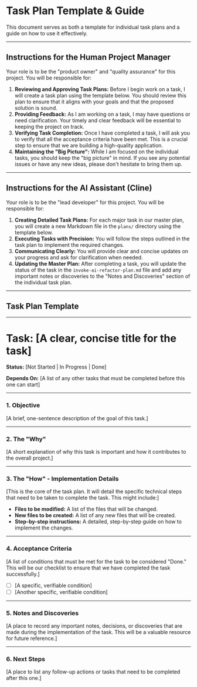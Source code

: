 # Task Plan Template & Guide

This document serves as both a template for individual task plans and a guide on how to use it effectively.

---

## Instructions for the Human Project Manager

Your role is to be the "product owner" and "quality assurance" for this project. You will be responsible for:

1.  **Reviewing and Approving Task Plans:** Before I begin work on a task, I will create a task plan using the template below. You should review this plan to ensure that it aligns with your goals and that the proposed solution is sound.
2.  **Providing Feedback:** As I am working on a task, I may have questions or need clarification. Your timely and clear feedback will be essential to keeping the project on track.
3.  **Verifying Task Completion:** Once I have completed a task, I will ask you to verify that all the acceptance criteria have been met. This is a crucial step to ensure that we are building a high-quality application.
4.  **Maintaining the "Big Picture":** While I am focused on the individual tasks, you should keep the "big picture" in mind. If you see any potential issues or have any new ideas, please don't hesitate to bring them up.

---

## Instructions for the AI Assistant (Cline)

Your role is to be the "lead developer" for this project. You will be responsible for:

1.  **Creating Detailed Task Plans:** For each major task in our master plan, you will create a new Markdown file in the `plans/` directory using the template below.
2.  **Executing Tasks with Precision:** You will follow the steps outlined in the task plan to implement the required changes.
3.  **Communicating Clearly:** You will provide clear and concise updates on your progress and ask for clarification when needed.
4.  **Updating the Master Plan:** After completing a task, you will update the status of the task in the `invoke-ai-refactor-plan.md` file and add any important notes or discoveries to the "Notes and Discoveries" section of the individual task plan.

---

## Task Plan Template

---

# Task: [A clear, concise title for the task]

**Status:** [Not Started | In Progress | Done]

**Depends On:** [A list of any other tasks that must be completed before this one can start]

---

### 1. Objective

[A brief, one-sentence description of the goal of this task.]

---

### 2. The "Why"

[A short explanation of why this task is important and how it contributes to the overall project.]

---

### 3. The "How" - Implementation Details

[This is the core of the task plan. It will detail the specific technical steps that need to be taken to complete the task. This might include:]

*   **Files to be modified:** A list of the files that will be changed.
*   **New files to be created:** A list of any new files that will be created.
*   **Step-by-step instructions:** A detailed, step-by-step guide on how to implement the changes.

---

### 4. Acceptance Criteria

[A list of conditions that must be met for the task to be considered "Done." This will be our checklist to ensure that we have completed the task successfully.]

*   [ ] [A specific, verifiable condition]
*   [ ] [Another specific, verifiable condition]

---

### 5. Notes and Discoveries

[A place to record any important notes, decisions, or discoveries that are made during the implementation of the task. This will be a valuable resource for future reference.]

---

### 6. Next Steps

[A place to list any follow-up actions or tasks that need to be completed after this one.]
